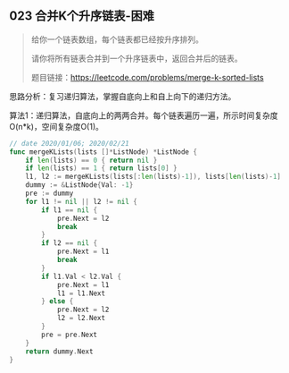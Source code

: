 ## 023 合并K个升序链表-困难

> 给你一个链表数组，每个链表都已经按升序排列。
>
> 请你将所有链表合并到一个升序链表中，返回合并后的链表。
>
> 题目链接：https://leetcode.com/problems/merge-k-sorted-lists



思路分析：复习递归算法，掌握自底向上和自上向下的递归方法。

算法1：递归算法，自底向上的两两合并。每个链表遍历一遍，所示时间复杂度O(n*k)，空间复杂度O(1)。

```go
// date 2020/01/06; 2020/02/21
func mergeKLists(lists []*ListNode) *ListNode {
    if len(lists) == 0 { return nil }
    if len(lists) == 1 { return lists[0] }
    l1, l2 := mergeKLists(lists[:len(lists)-1]), lists[len(lists)-1]
    dummy := &ListNode{Val: -1}
    pre := dummy
    for l1 != nil || l2 != nil {
        if l1 == nil {
            pre.Next = l2
            break
        }
        if l2 == nil {
            pre.Next = l1
            break
        }
        if l1.Val < l2.Val {
            pre.Next = l1
            l1 = l1.Next
        } else {
            pre.Next = l2
            l2 = l2.Next
        }
        pre = pre.Next
    }
    return dummy.Next
}
```

